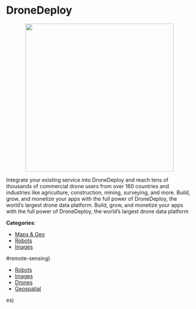 # DroneDeploy
<p align="center">
    <img width="400" src="https://raw.githubusercontent.com/apis-list/apis-list/apis/dronedeploy/logo_256x256.png" />
</p>

Integrate your existing service into DroneDeploy and reach tens of thousands of commercial drone users from over 160 countries and industries like agriculture, construction, mining, surveying, and more.  Build, grow, and monetize your apps with the full power of DroneDeploy, the world’s largest drone data platform. Build, grow, and monetize your apps with the full power of DroneDeploy, the world’s largest drone data platform



**Categories**:
- [Maps & Geo](https://github.com/apis-list/apis-list#maps-and-geo)
- [Robots](https://github.com/apis-list/apis-list#robots)
- [Images](https://github.com/apis-list/apis-list#images)



#remote-sensing)
- [Robots](https://github.com/apis-list/apis-list#robots)
- [Images](https://github.com/apis-list/apis-list#images)
- [Drones](https://github.com/apis-list/apis-list#drones)
- [Geospatial](https://github.com/apis-list/apis-list#geospatial)



es)



